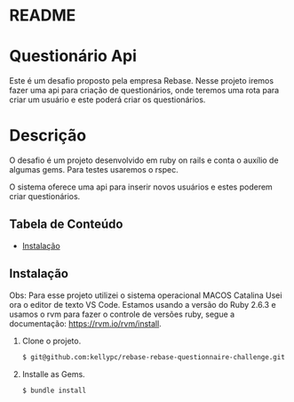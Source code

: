 # README

# Questionário Api
Este é um desafio proposto pela empresa Rebase. 
Nesse projeto iremos fazer uma api para criação de questionários, onde teremos uma rota para criar um usuário e este poderá criar os questionários.

# Descrição

O desafio é um projeto desenvolvido em ruby on rails e conta o auxílio de algumas gems. Para testes usaremos o rspec.

O sistema oferece uma api para inserir novos usuários e estes poderem criar questionários.

## Tabela de Conteúdo

* [Instalação](#instalacao)



## Instalação
Obs: Para esse projeto utilizei o sistema operacional MACOS Catalina
Usei ora o editor de texto VS Code.
Estamos usando a versão do Ruby 2.6.3 e usamos o rvm para fazer o controle de versões ruby,
segue a documentação: https://rvm.io/rvm/install.

1. Clone o projeto.

	~~~ sh
	$ git@github.com:kellypc/rebase-rebase-questionnaire-challenge.git
	~~~

2. Installe as Gems.

	~~~ sh
	$ bundle install
	~~~
